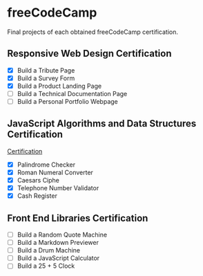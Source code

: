 # freeCodeCamp

Final projects of each obtained freeCodeCamp certification.

## Responsive Web Design Certification

- [x] Build a Tribute Page
- [x] Build a Survey Form
- [x] Build a Product Landing Page
- [ ] Build a Technical Documentation Page
- [ ] Build a Personal Portfolio Webpage

## JavaScript Algorithms and Data Structures Certification

[Certification](https://www.freecodecamp.org/certification/raiesbo/javascript-algorithms-and-data-structures)

- [x] Palindrome Checker
- [x] Roman Numeral Converter
- [x] Caesars Ciphe
- [x] Telephone Number Validator
- [x] Cash Register

## Front End Libraries Certification

- [ ] Build a Random Quote Machine
- [ ] Build a Markdown Previewer
- [ ] Build a Drum Machine
- [ ] Build a JavaScript Calculator
- [ ] Build a 25 + 5 Clock